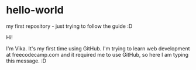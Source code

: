 # hello-world
my first repository - just trying to follow the guide :D

Hi!

I'm Vika. It's my first time using GitHub.
I'm trying to learn web development at freecodecamp.com and it required me to use GitHub, 
so here I am typing this message. :D
